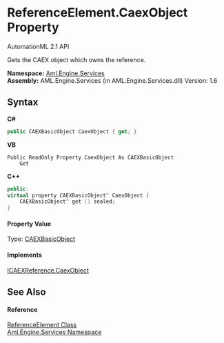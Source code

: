 # ReferenceElement.CaexObject Property 
AutomationML 2.1 API 

Gets the CAEX object which owns the reference.

**Namespace:**&nbsp;<a href="N_Aml_Engine_Services">Aml.Engine.Services</a><br />**Assembly:**&nbsp;AML.Engine.Services (in AML.Engine.Services.dll) Version: 1.6

## Syntax

**C#**<br />
``` C#
public CAEXBasicObject CaexObject { get; }
```

**VB**<br />
``` VB
Public ReadOnly Property CaexObject As CAEXBasicObject
	Get
```

**C++**<br />
``` C++
public:
virtual property CAEXBasicObject^ CaexObject {
	CAEXBasicObject^ get () sealed;
}
```


#### Property Value
Type: <a href="T_Aml_Engine_CAEX_CAEXBasicObject">CAEXBasicObject</a>

#### Implements
<a href="P_Aml_Engine_Services_Interfaces_ICAEXReference_CaexObject">ICAEXReference.CaexObject</a><br />

## See Also


#### Reference
<a href="T_Aml_Engine_Services_ReferenceElement">ReferenceElement Class</a><br /><a href="N_Aml_Engine_Services">Aml.Engine.Services Namespace</a><br />